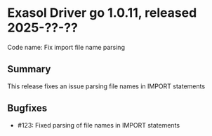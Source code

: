 # Exasol Driver go 1.0.11, released 2025-??-??

Code name: Fix import file name parsing

## Summary

This release fixes an issue parsing file names in IMPORT statements

## Bugfixes

* #123: Fixed parsing of file names in IMPORT statements
